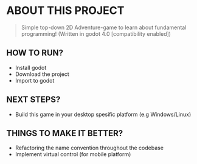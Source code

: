 # ABOUT THIS PROJECT
> Simple top-down 2D Adventure-game to learn about fundamental programming! (Written in godot 4.0 [compatibility enabled])

## HOW TO RUN?
- Install godot
- Download the project
- Import to godot

## NEXT STEPS?
- Build this game in your desktop spesific platform (e.g Windows/Linux)

## THINGS TO MAKE IT BETTER?
- Refactoring the name convention throughout the codebase
- Implement virtual control (for mobile platform)

